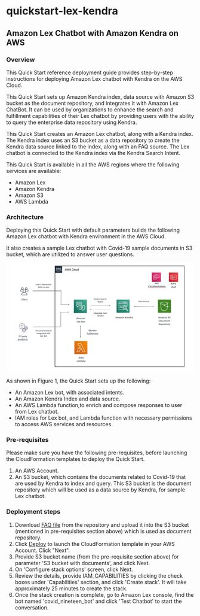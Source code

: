 # quickstart-lex-kendra
## Amazon Lex Chatbot with Amazon Kendra on AWS

### Overview
This Quick Start reference deployment guide provides step-by-step instructions for deploying Amazon Lex chatbot with Kendra on the AWS Cloud.

This Quick Start sets up Amazon Kendra index, data source with Amazon S3 bucket as the document repository, and integrates it with Amazon Lex ChatBot. It can be used by organizations to enhance the search and fulfillment capabilities of their Lex chatbot by providing users with the ability to query the enterprise data repository using Kendra.

This Quick Start creates an Amazon Lex chatbot, along with a Kendra index. The Kendra index uses an S3 bucket as a data repository to create the Kendra data source linked to the index, along with an FAQ source. The Lex chatbot is connected to the Kendra index via the Kendra Search Intent.

This Quick Start is available in all the AWS regions where the following services are available:
- Amazon Lex
- Amazon Kendra
- Amazon S3
- AWS Lambda

### Architecture

Deploying this Quick Start with default parameters builds the following Amazon Lex chatbot with Kendra environment in the AWS Cloud. 

It also creates a sample Lex chatbot with Covid-19 sample documents in S3 bucket, which are utilized to answer user questions.

![Process flow diagram](./docs/images/architecture_diagram.jpg)

As shown in Figure 1, the Quick Start sets up the following:
- An Amazon Lex bot, with associated intents.
- An Amazon Kendra Index and data source.
- An AWS Lambda function,to enrich and compose responses to user from Lex chatbot.
- IAM roles for Lex bot, and Lambda function with necessary permissions to access AWS services and resources.

### Pre-requisites
Please make sure you have the following pre-requisites, before launching the CloudFormation templates to deploy the Quick Start.

1. An AWS Account.
2. An S3 bucket, which contains the documents related to Covid-19 that are used by Kendra to index and query. This S3 bucket is the document repository which will be used as a data source by Kendra, for sample Lex chatbot.

### Deployment steps

1. Download [FAQ file](https://github.com/aws-quickstart/quickstart-quantiphi-lex-kendra-backend/blob/master/assets/FAQ-document/COVID_FAQ.csv) from the repository and upload it into the S3 bucket (mentioned in pre-requisites section above) which is used as document repository.
2. Click [Deploy](https://console.aws.amazon.com/cloudformation/home?region=us-east-1#/stacks/create/template?stackName=lex-kendra&templateURL=https://aws-quickstart.s3.amazonaws.com/quickstart-quantiphi-lex-kendra-backend/templates/lex_bot_kendra_master.template.yaml) to launch the CloudFormation template in your AWS Account. Click "Next".
3. Provide S3 bucket name (from the pre-requisite section above) for parameter 'S3 bucket with documents', and click Next.
4. On 'Configure stack options' screen, click Next.
5. Review the details, provide IAM_CAPABILITIES by clicking the check boxes under 'Capabilities' section, and click 'Create stack'. It will take approximately 25 minutes to create the stack.
5. Once the stack creation is complete, go to Amazon Lex console, find the bot named 'covid_nineteen_bot' and click 'Test Chatbot' to start the conversation.